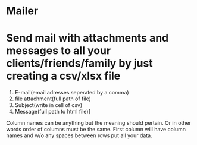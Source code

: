# Mailer
<h1>Send mail with attachments and messages to all your clients/friends/family by just creating a csv/xlsx file</h1>
<ol>
  <li>E-mail(email adresses seperated by a comma)</li>
  <li>file attachment(full path of file)</li>
  <li>Subject(write in cell of csv) </li>
  <li>Message(full path to html file)]</li>
</ol>
Column names can be anything but the meaning should pertain. Or in other words order of columns must be the same.
First column will have column names and w/o any spaces between rows put all your data.
